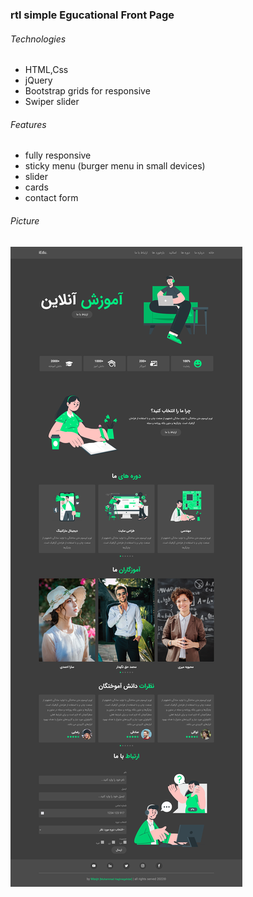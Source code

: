 ### rtl simple Egucational Front Page

###### Technologies

- HTML,Css
- jQuery
- Bootstrap grids for responsive
- Swiper slider

###### Features

- fully responsive
- sticky menu (burger menu in small devices)
- slider
- cards
- contact form

###### Picture

![Index page](assets/img/index.png)
